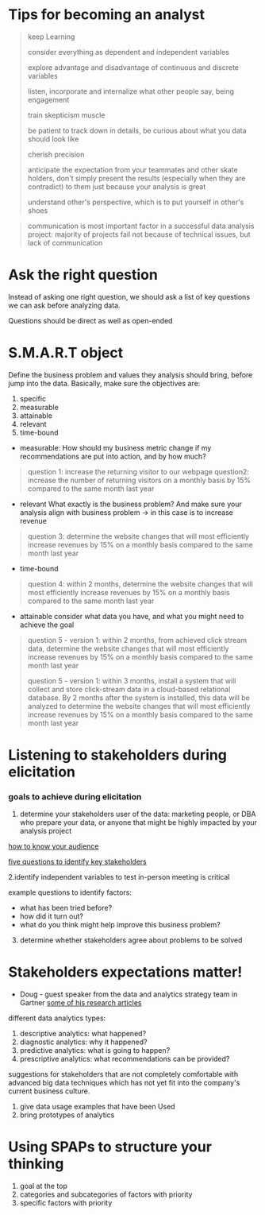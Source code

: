 

# Tips for becoming an analyst

>keep Learning
>
>consider everything as dependent and independent variables
>
>explore advantage and disadvantage of continuous and discrete variables
>
>listen, incorporate and internalize what other people say, being engagement
>
>train skepticism muscle
>
>be patient to track down in details, be curious about what you data should look like
>
>cherish precision
>
>anticipate the expectation from your teammates and other skate holders, don't simply present the results (especially when they are contradict) to them just because your analysis is great
>
>understand other's perspective, which is to put yourself in other's shoes

> communication is most important factor in a successful data analysis project: majority of projects fail not because of technical issues, but lack of communication



# Ask the right question

Instead of asking one right question, we should ask a list of key questions we can ask before analyzing data.

Questions should be direct as well as open-ended



# S.M.A.R.T object

Define the business problem and values they analysis should bring, before jump into the data. Basically, make sure the objectives are:

 1. specific
 2. measurable
 3. attainable
 4. relevant
 5. time-bound


* measurable:
How should my business metric change if my recommendations are put into action, and by how much?


>question 1: increase the returning visitor to our webpage
>question2: increase the number of returning visitors on a monthly basis by 15% compared to the same month last year


* relevant
What exactly is the business problem? And make sure your analysis align with business problem -> in this case is to increase revenue

>question 3: determine the website changes that will most efficiently increase revenues by 15% on a monthly basis compared to the same month last year


* time-bound

>question 4: within 2 months, determine the website changes that will most efficiently increase revenues by 15% on a monthly basis compared to the same month last year


* attainable
consider what data you have, and what you might need to achieve the goal

>question 5 - version 1: within 2 months, from achieved click stream data, determine the website changes that will most efficiently increase revenues by 15% on a monthly basis compared to the same month last year
>
>question 5 - version 1: within 3 months, install a system that will collect and store click-stream data in a cloud-based relational database. By 2 months after the system is installed, this data will be analyzed to determine the website changes that will most efficiently increase revenues by 15% on a monthly basis compared to the same month last year



# Listening to stakeholders during elicitation

### goals to achieve during elicitation

1. determine your stakeholders
user of the data: marketing people, or DBA who prepare your data, or anyone that might be highly impacted by your analysis project

[how to know your audience](https://www.batimes.com/articles/know-your-audience-dont-let-your-requirements-get-lost-in-translation.html)

[five questions to identify key stakeholders](https://hbr.org/2014/03/five-questions-to-identify-key-stakeholders)

2.identify independent variables to test
in-person meeting is critical

example questions to identify factors:
- what has been tried before?
- how did it turn out?
- what do you think might help improve this business problem?

3. determine whether stakeholders agree about problems to be solved


# Stakeholders expectations matter!

* Doug - guest speaker from the data and analytics strategy team in Gartner
[some of his research articles](https://www.gartner.com/en/doc/374107-predicts-2019-data-and-analytics-strategy)

different data analytics types:
1. descriptive analytics: what happened?
2. diagnostic analytics: why it happened?
3. predictive analytics: what is going to happen?
4. prescriptive analytics: what recommendations can be provided?

suggestions for stakeholders that are not completely comfortable with advanced big data techniques which has not yet fit into the company's current business culture.
1. give data usage examples that have been Used
2. bring prototypes of analytics



# Using SPAPs to structure your thinking

1. goal at the top
2. categories and subcategories of factors with priority
3. specific factors with priority
